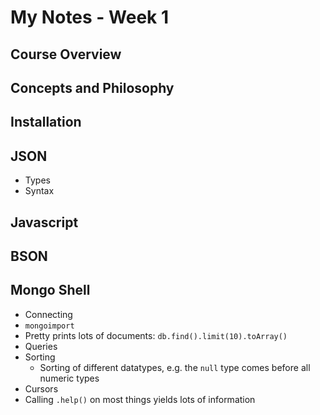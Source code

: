 # My Notes - Week 1

## Course Overview

## Concepts and Philosophy

## Installation

## JSON
- Types
- Syntax

## Javascript

## BSON

## Mongo Shell
- Connecting
- `mongoimport`
- Pretty prints lots of documents: `db.find().limit(10).toArray()`
- Queries
- Sorting
    - Sorting of different datatypes, e.g. the `null` type comes before all numeric types
- Cursors
- Calling `.help()` on most things yields lots of information






